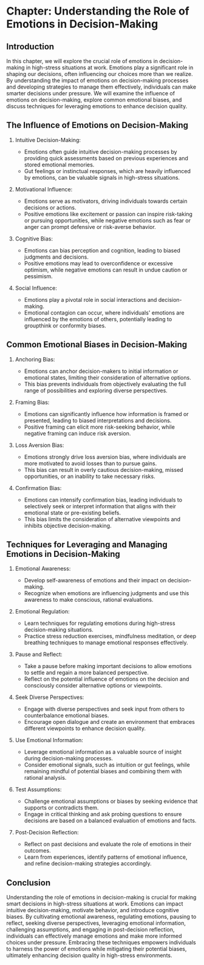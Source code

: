 Chapter: Understanding the Role of Emotions in Decision-Making
==============================================================

Introduction
------------

In this chapter, we will explore the crucial role of emotions in decision-making in high-stress situations at work. Emotions play a significant role in shaping our decisions, often influencing our choices more than we realize. By understanding the impact of emotions on decision-making processes and developing strategies to manage them effectively, individuals can make smarter decisions under pressure. We will examine the influence of emotions on decision-making, explore common emotional biases, and discuss techniques for leveraging emotions to enhance decision quality.

The Influence of Emotions on Decision-Making
--------------------------------------------

1. Intuitive Decision-Making:

   * Emotions often guide intuitive decision-making processes by providing quick assessments based on previous experiences and stored emotional memories.
   * Gut feelings or instinctual responses, which are heavily influenced by emotions, can be valuable signals in high-stress situations.
2. Motivational Influence:

   * Emotions serve as motivators, driving individuals towards certain decisions or actions.
   * Positive emotions like excitement or passion can inspire risk-taking or pursuing opportunities, while negative emotions such as fear or anger can prompt defensive or risk-averse behavior.
3. Cognitive Bias:

   * Emotions can bias perception and cognition, leading to biased judgments and decisions.
   * Positive emotions may lead to overconfidence or excessive optimism, while negative emotions can result in undue caution or pessimism.
4. Social Influence:

   * Emotions play a pivotal role in social interactions and decision-making.
   * Emotional contagion can occur, where individuals' emotions are influenced by the emotions of others, potentially leading to groupthink or conformity biases.

Common Emotional Biases in Decision-Making
------------------------------------------

1. Anchoring Bias:

   * Emotions can anchor decision-makers to initial information or emotional states, limiting their consideration of alternative options.
   * This bias prevents individuals from objectively evaluating the full range of possibilities and exploring diverse perspectives.
2. Framing Bias:

   * Emotions can significantly influence how information is framed or presented, leading to biased interpretations and decisions.
   * Positive framing can elicit more risk-seeking behavior, while negative framing can induce risk aversion.
3. Loss Aversion Bias:

   * Emotions strongly drive loss aversion bias, where individuals are more motivated to avoid losses than to pursue gains.
   * This bias can result in overly cautious decision-making, missed opportunities, or an inability to take necessary risks.
4. Confirmation Bias:

   * Emotions can intensify confirmation bias, leading individuals to selectively seek or interpret information that aligns with their emotional state or pre-existing beliefs.
   * This bias limits the consideration of alternative viewpoints and inhibits objective decision-making.

Techniques for Leveraging and Managing Emotions in Decision-Making
------------------------------------------------------------------

1. Emotional Awareness:

   * Develop self-awareness of emotions and their impact on decision-making.
   * Recognize when emotions are influencing judgments and use this awareness to make conscious, rational evaluations.
2. Emotional Regulation:

   * Learn techniques for regulating emotions during high-stress decision-making situations.
   * Practice stress reduction exercises, mindfulness meditation, or deep breathing techniques to manage emotional responses effectively.
3. Pause and Reflect:

   * Take a pause before making important decisions to allow emotions to settle and regain a more balanced perspective.
   * Reflect on the potential influence of emotions on the decision and consciously consider alternative options or viewpoints.
4. Seek Diverse Perspectives:

   * Engage with diverse perspectives and seek input from others to counterbalance emotional biases.
   * Encourage open dialogue and create an environment that embraces different viewpoints to enhance decision quality.
5. Use Emotional Information:

   * Leverage emotional information as a valuable source of insight during decision-making processes.
   * Consider emotional signals, such as intuition or gut feelings, while remaining mindful of potential biases and combining them with rational analysis.
6. Test Assumptions:

   * Challenge emotional assumptions or biases by seeking evidence that supports or contradicts them.
   * Engage in critical thinking and ask probing questions to ensure decisions are based on a balanced evaluation of emotions and facts.
7. Post-Decision Reflection:

   * Reflect on past decisions and evaluate the role of emotions in their outcomes.
   * Learn from experiences, identify patterns of emotional influence, and refine decision-making strategies accordingly.

Conclusion
----------

Understanding the role of emotions in decision-making is crucial for making smart decisions in high-stress situations at work. Emotions can impact intuitive decision-making, motivate behavior, and introduce cognitive biases. By cultivating emotional awareness, regulating emotions, pausing to reflect, seeking diverse perspectives, leveraging emotional information, challenging assumptions, and engaging in post-decision reflection, individuals can effectively manage emotions and make more informed choices under pressure. Embracing these techniques empowers individuals to harness the power of emotions while mitigating their potential biases, ultimately enhancing decision quality in high-stress environments.
